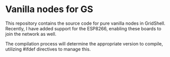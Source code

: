 # Vanilla nodes for GS

This repository contains the source code for pure vanilla nodes in GridShell. Recently, I have added support for the ESP8266, enabling these boards to join the network as well.

The compilation process will determine the appropriate version to compile, utilizing #ifdef directives to manage this.

